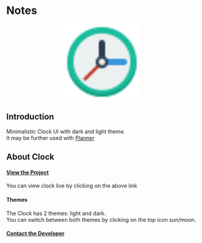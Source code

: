 # Notes

<p align="center">
<img src="https://raw.githubusercontent.com/akshatmittal61/clock/master/images/favicon.svg" alt="Clock" width="200" height="200" />
</p>

## Introduction

<p>
Minimalistic Clock UI with dark and light theme.
<br />
It may be further used with <a href="https://github.com/akshatmittal61/planner">Planner</a>
</p>
</p>

## About Clock

<h4>
<a href="#">View the Project</a>
</h4>
<p>
    You can view clock live by clicking on the above link
</p>
<h4>
Themes
</h4>
<p>
    The Clock has 2 themes: light and dark.
    <br />
    You can switch between both themes by clicking on the top icon sun/moon.
</p>
<h4>
    <a href="https://github.com/akshatmittal61">Contact the Developer</a>
</h4>
<br />
